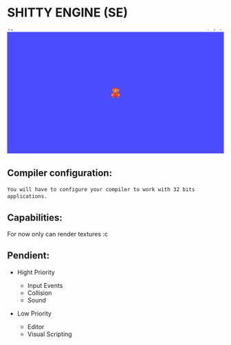 # SHITTY ENGINE (SE)

![Preview-Engine-Capabilities](./imgs/img.png)

## Compiler configuration:
```
You will have to configure your compiler to work with 32 bits applications.
```

## Capabilities:
For now only can render textures :c

## Pendient:

+  Hight Priority 
   * Input Events
   * Collision
   * Sound
  
+ Low Priority
   * Editor
   * Visual Scripting
